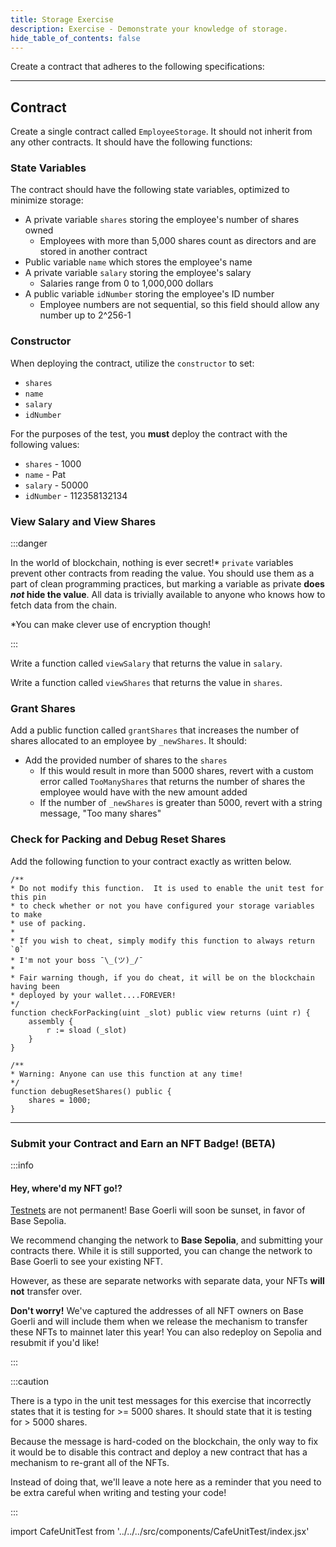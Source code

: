 ```yaml
---
title: Storage Exercise
description: Exercise - Demonstrate your knowledge of storage.
hide_table_of_contents: false
---
```


Create a contract that adheres to the following specifications:

---

## Contract

Create a single contract called `EmployeeStorage`. It should not inherit from any other contracts. It should have the following functions:

### State Variables

The contract should have the following state variables, optimized to minimize storage:

- A private variable `shares` storing the employee's number of shares owned
  - Employees with more than 5,000 shares count as directors and are stored in another contract
- Public variable `name` which stores the employee's name
- A private variable `salary` storing the employee's salary
  - Salaries range from 0 to 1,000,000 dollars
- A public variable `idNumber` storing the employee's ID number
  - Employee numbers are not sequential, so this field should allow any number up to 2^256-1

### Constructor

When deploying the contract, utilize the `constructor` to set:

- `shares`
- `name`
- `salary`
- `idNumber`

For the purposes of the test, you **must** deploy the contract with the following values:

- `shares` - 1000
- `name` - Pat
- `salary` - 50000
- `idNumber` - 112358132134

### View Salary and View Shares

:::danger

In the world of blockchain, nothing is ever secret!\* `private` variables prevent other contracts from reading the value. You should use them as a part of clean programming practices, but marking a variable as private **does _not_ hide the value**. All data is trivially available to anyone who knows how to fetch data from the chain.

\*You can make clever use of encryption though!

:::

Write a function called `viewSalary` that returns the value in `salary`.

Write a function called `viewShares` that returns the value in `shares`.

### Grant Shares

Add a public function called `grantShares` that increases the number of shares allocated to an employee by `_newShares`. It should:

- Add the provided number of shares to the `shares`
  - If this would result in more than 5000 shares, revert with a custom error called `TooManyShares` that returns the number of shares the employee would have with the new amount added
  - If the number of `_newShares` is greater than 5000, revert with a string message, "Too many shares"

### Check for Packing and Debug Reset Shares

Add the following function to your contract exactly as written below.

```solidity
/**
* Do not modify this function.  It is used to enable the unit test for this pin
* to check whether or not you have configured your storage variables to make
* use of packing.
*
* If you wish to cheat, simply modify this function to always return `0`
* I'm not your boss ¯\_(ツ)_/¯
*
* Fair warning though, if you do cheat, it will be on the blockchain having been
* deployed by your wallet....FOREVER!
*/
function checkForPacking(uint _slot) public view returns (uint r) {
    assembly {
        r := sload (_slot)
    }
}

/**
* Warning: Anyone can use this function at any time!
*/
function debugResetShares() public {
    shares = 1000;
}
```

---

### Submit your Contract and Earn an NFT Badge! (BETA)

:::info

#### Hey, where'd my NFT go!?

[Testnets](../deployment-to-testnet/test-networks) are not permanent! Base Goerli will soon be sunset, in favor of Base Sepolia.

We recommend changing the network to **Base Sepolia**, and submitting your contracts there. While it is still supported, you can change the network to Base Goerli to see your existing NFT.

However, as these are separate networks with separate data, your NFTs **will not** transfer over.

**Don't worry!** We've captured the addresses of all NFT owners on Base Goerli and will include them when we release the mechanism to transfer these NFTs to mainnet later this year! You can also redeploy on Sepolia and resubmit if you'd like!

:::

:::caution

There is a typo in the unit test messages for this exercise that incorrectly states that it is testing for >= 5000 shares. It should state that it is testing for > 5000 shares.

Because the message is hard-coded on the blockchain, the only way to fix it would be to disable this contract and deploy a new contract that has a mechanism to re-grant all of the NFTs.

Instead of doing that, we'll leave a note here as a reminder that you need to be extra careful when writing and testing your code!

:::

import CafeUnitTest from '../../../src/components/CafeUnitTest/index.jsx'

<CafeUnitTest nftNum={3}/>

